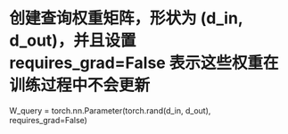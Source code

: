 # 创建查询权重矩阵，形状为 (d_in, d_out)，并且设置 requires_grad=False 表示这些权重在训练过程中不会更新
W_query = torch.nn.Parameter(torch.rand(d_in, d_out), requires_grad=False)

